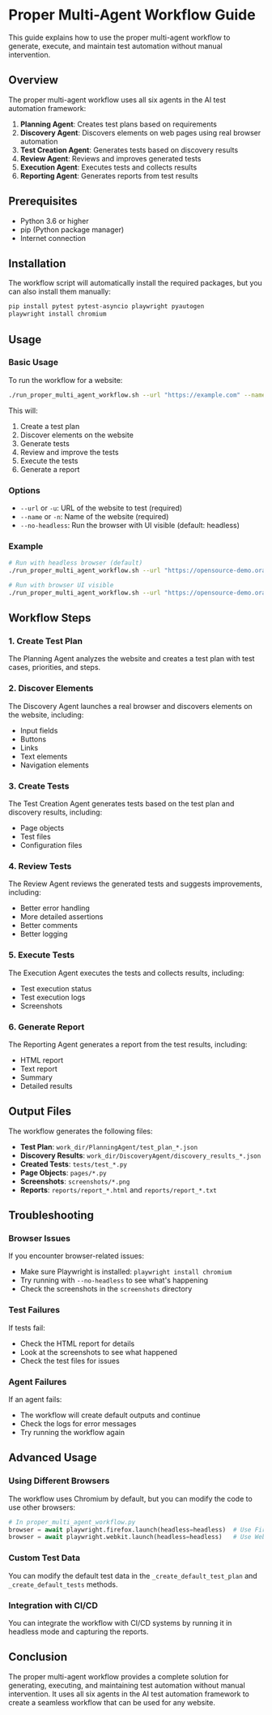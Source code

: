 # Proper Multi-Agent Workflow Guide

This guide explains how to use the proper multi-agent workflow to generate, execute, and maintain test automation without manual intervention.

## Overview

The proper multi-agent workflow uses all six agents in the AI test automation framework:

1. **Planning Agent**: Creates test plans based on requirements
2. **Discovery Agent**: Discovers elements on web pages using real browser automation
3. **Test Creation Agent**: Generates tests based on discovery results
4. **Review Agent**: Reviews and improves generated tests
5. **Execution Agent**: Executes tests and collects results
6. **Reporting Agent**: Generates reports from test results

## Prerequisites

- Python 3.6 or higher
- pip (Python package manager)
- Internet connection

## Installation

The workflow script will automatically install the required packages, but you can also install them manually:

```bash
pip install pytest pytest-asyncio playwright pyautogen
playwright install chromium
```

## Usage

### Basic Usage

To run the workflow for a website:

```bash
./run_proper_multi_agent_workflow.sh --url "https://example.com" --name "Example"
```

This will:
1. Create a test plan
2. Discover elements on the website
3. Generate tests
4. Review and improve the tests
5. Execute the tests
6. Generate a report

### Options

- `--url` or `-u`: URL of the website to test (required)
- `--name` or `-n`: Name of the website (required)
- `--no-headless`: Run the browser with UI visible (default: headless)

### Example

```bash
# Run with headless browser (default)
./run_proper_multi_agent_workflow.sh --url "https://opensource-demo.orangehrmlive.com/web/index.php/auth/login" --name "OrangeHRM"

# Run with browser UI visible
./run_proper_multi_agent_workflow.sh --url "https://opensource-demo.orangehrmlive.com/web/index.php/auth/login" --name "OrangeHRM" --no-headless
```

## Workflow Steps

### 1. Create Test Plan

The Planning Agent analyzes the website and creates a test plan with test cases, priorities, and steps.

### 2. Discover Elements

The Discovery Agent launches a real browser and discovers elements on the website, including:
- Input fields
- Buttons
- Links
- Text elements
- Navigation elements

### 3. Create Tests

The Test Creation Agent generates tests based on the test plan and discovery results, including:
- Page objects
- Test files
- Configuration files

### 4. Review Tests

The Review Agent reviews the generated tests and suggests improvements, including:
- Better error handling
- More detailed assertions
- Better comments
- Better logging

### 5. Execute Tests

The Execution Agent executes the tests and collects results, including:
- Test execution status
- Test execution logs
- Screenshots

### 6. Generate Report

The Reporting Agent generates a report from the test results, including:
- HTML report
- Text report
- Summary
- Detailed results

## Output Files

The workflow generates the following files:

- **Test Plan**: `work_dir/PlanningAgent/test_plan_*.json`
- **Discovery Results**: `work_dir/DiscoveryAgent/discovery_results_*.json`
- **Created Tests**: `tests/test_*.py`
- **Page Objects**: `pages/*.py`
- **Screenshots**: `screenshots/*.png`
- **Reports**: `reports/report_*.html` and `reports/report_*.txt`

## Troubleshooting

### Browser Issues

If you encounter browser-related issues:

- Make sure Playwright is installed: `playwright install chromium`
- Try running with `--no-headless` to see what's happening
- Check the screenshots in the `screenshots` directory

### Test Failures

If tests fail:

- Check the HTML report for details
- Look at the screenshots to see what happened
- Check the test files for issues

### Agent Failures

If an agent fails:

- The workflow will create default outputs and continue
- Check the logs for error messages
- Try running the workflow again

## Advanced Usage

### Using Different Browsers

The workflow uses Chromium by default, but you can modify the code to use other browsers:

```python
# In proper_multi_agent_workflow.py
browser = await playwright.firefox.launch(headless=headless)  # Use Firefox
browser = await playwright.webkit.launch(headless=headless)   # Use WebKit
```

### Custom Test Data

You can modify the default test data in the `_create_default_test_plan` and `_create_default_tests` methods.

### Integration with CI/CD

You can integrate the workflow with CI/CD systems by running it in headless mode and capturing the reports.

## Conclusion

The proper multi-agent workflow provides a complete solution for generating, executing, and maintaining test automation without manual intervention. It uses all six agents in the AI test automation framework to create a seamless workflow that can be used for any website.

